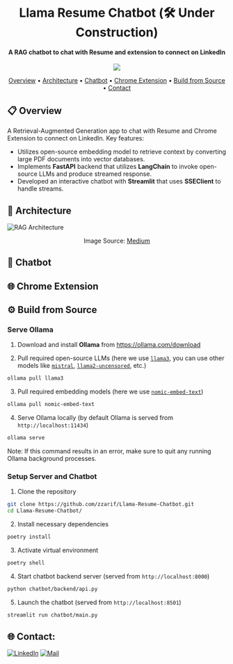 <h1 align="center">
  <br>
  <!-- <a href="http://www.amitmerchant.com/electron-markdownify"><img src="https://raw.githubusercontent.com/amitmerchant1990/electron-markdownify/master/app/img/markdownify.png" alt="Markdownify" width="200"></a>
  <br> -->
  Llama Resume Chatbot (🛠️ Under Construction)
  <br>
</h1>

<h4 align="center">A RAG chatbot to chat with Resume and extension to connect on LinkedIn</h4>

<p align="center">
  <!-- <a href="https://badge.fury.io/js/electron-markdownify">
    <img src="https://badge.fury.io/js/electron-markdownify.svg"
         alt="Gitter">
  </a>
  <a href="https://gitter.im/amitmerchant1990/electron-markdownify"><img src="https://badges.gitter.im/amitmerchant1990/electron-markdownify.svg"></a>-->
  <!-- <a href="">
      <img src="https://img.shields.io/badge/website-online-blue.svg">
  </a>
  <a href="">
    <img src="https://img.shields.io/badge/dataset-released-green.svg">
  </a>  -->
<a href="https://opensource.org/licenses/MIT">
    <img src="https://img.shields.io/badge/license-MIT-yellow.svg">
  </a>

</p>

<p align="center">
  <a href="#-overview">Overview</a> •
  <a href="#-architecture">Architecture</a> •
  <a href="#-chatbot">Chatbot</a> •
  <a href="#-chrome-extension">Chrome Extension</a> •
  <a href="#-build-from-source">Build from Source</a> •
  <a href="#-contact">Contact</a>
</p>

## 📋 Overview

A Retrieval-Augmented Generation app to chat with Resume and Chrome Extension to connect on LinkedIn. Key features:
- Utilizes open-source embedding model to retrieve context by converting large PDF documents into vector databases.
- Implements **FastAPI** backend that utilizes **LangChain** to invoke open-source LLMs and produce streamed response.
- Developed an interactive chatbot with **Streamlit** that uses **SSEClient** to handle streams.

## 🧠 Architecture

![RAG Architecture](https://miro.medium.com/v2/resize:fit:4800/format:webp/1*H1AT2nqq-MAf-6vz62TemQ.png)

<p align="center">Image Source: <a href="https://medium.com/@vectorizeio/which-is-the-best-vector-database-for-rag-applications-e559822aeccd">Medium</a></p>

## 💬 Chatbot

## 🌐 Chrome Extension

## ⚙️ Build from Source

### Serve Ollama

1. Download and install **Ollama** from https://ollama.com/download

2. Pull required open-source LLMs (here we use [`llama3`](https://ollama.com/library/llama3), you can use other models like [`mistral`](https://ollama.com/library/mistral), [`llama2-uncensored`](https://ollama.com/library/llama2-uncensored), etc.)

```bash
ollama pull llama3
```

3. Pull required embedding models (here we use [`nomic-embed-text`](https://ollama.com/library/nomic-embed-text))

```bash
ollama pull nomic-embed-text
```

4. Serve Ollama locally (by default Ollama is served from `http://localhost:11434`)

```bash
ollama serve
```

Note: If this command results in an error, make sure to quit any running Ollama background processes.

### Setup Server and Chatbot

1. Clone the repository

```bash
git clone https://github.com/zzarif/Llama-Resume-Chatbot.git
cd Llama-Resume-Chatbot/
```

2. Install necessary dependencies

```bash
poetry install
```

3. Activate virtual environment

```bash
poetry shell
```

4. Start chatbot backend server (served from `http://localhost:8000`)

```bash
python chatbot/backend/api.py
```

5. Launch the chatbot (served from `http://localhost:8501`)

```bash
streamlit run chatbot/main.py
```

## 🌐 Contact:

[![LinkedIn](https://img.shields.io/badge/LinkedIn-0077B5?logo=linkedin&logoColor=white)](https://www.linkedin.com/in/zibran-zarif-amio-b82717263/) [![Mail](https://img.shields.io/badge/Gmail-EA4335?logo=gmail&logoColor=fff)](mailto:zibran.zarif.amio@gmail.com)
